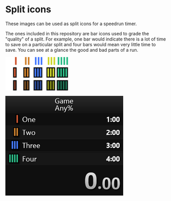 Split icons
===========

These images can be used as split icons for a speedrun timer.

The ones included in this repository are bar icons used to grade the "quality"
of a split. For example, one bar would indicate there is a lot of time to save
on a particular split and four bars would mean very little time to save. You
can see at a glance the good and bad parts of a run.

![A sampling of all icons in this repository.](doc/icons.png)

![An example of these icons being used in LiveSplit.](doc/timer.png)
